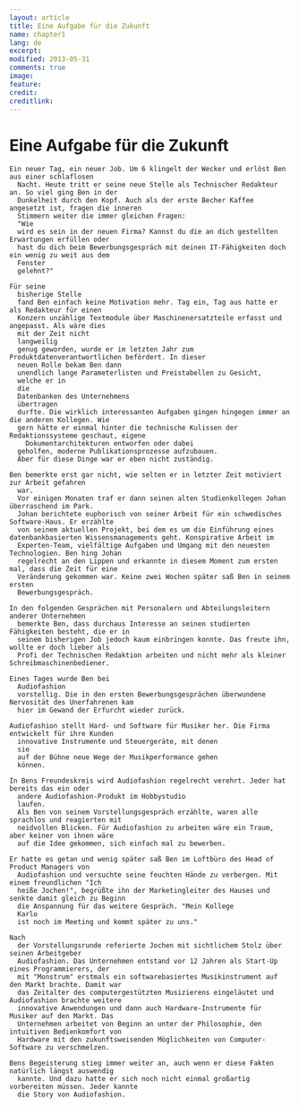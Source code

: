 ```yaml
---
layout: article
title: Eine Aufgabe für die Zukunft
name: chapter1
lang: de
excerpt: 
modified: 2013-05-31
comments: true
image:
feature:
credit:
creditlink:
---
```


  
# Eine Aufgabe für die Zukunft
  
    Ein neuer Tag, ein neuer Job. Um 6 klingelt der Wecker und erlöst Ben aus einer schlaflosen
      Nacht. Heute tritt er seine neue Stelle als Technischer Redakteur an. So viel ging Ben in der
      Dunkelheit durch den Kopf. Auch als der erste Becher Kaffee angesetzt ist, fragen die inneren
      Stimmern weiter die immer gleichen Fragen:
      "Wie
      wird es sein in der neuen Firma? Kannst du die an dich gestellten Erwartungen erfüllen oder
      hast du dich beim Bewerbungsgespräch mit deinen IT-Fähigkeiten doch ein wenig zu weit aus dem
      Fenster
      gelehnt?"

    Für seine
      bisherige Stelle
      fand Ben einfach keine Motivation mehr. Tag ein, Tag aus hatte er als Redakteur für einen
      Konzern unzählige Textmodule über Maschinenersatzteile erfasst und angepasst. Als wäre dies
      mit der Zeit nicht
      langweilig
      genug geworden, wurde er im letzten Jahr zum Produktdatenverantwortlichen befördert. In dieser
      neuen Rolle bekam Ben dann
      unendlich lange Parameterlisten und Preistabellen zu Gesicht,
      welche er in
      die
      Datenbanken des Unternehmens
      übertragen
      durfte. Die wirklich interessanten Aufgaben gingen hingegen immer an die anderen Kollegen. Wie
      gern hätte er einmal hinter die technische Kulissen der Redaktionssysteme geschaut, eigene
        Dokumentarchitekturen entworfen oder dabei
      geholfen, moderne Publikationsprozesse aufzubauen.
      Aber für diese Dinge war er eben nicht zuständig.

    Ben bemerkte erst gar nicht, wie selten er in letzter Zeit motiviert zur Arbeit gefahren
      war.
      Vor einigen Monaten traf er dann seinen alten Studienkollegen Johan überraschend im Park.
      Johan berichtete euphorisch von seiner Arbeit für ein schwedisches Software-Haus. Er erzählte
      von seinem aktuellen Projekt, bei dem es um die Einführung eines datenbankbasierten Wissensmanagements geht. Konspirative Arbeit im
      Experten-Team, vielfältige Aufgaben und Umgang mit den neuesten Technologien. Ben hing Johan
      regelrecht an den Lippen und erkannte in diesem Moment zum ersten mal, dass die Zeit für eine
      Veränderung gekommen war. Keine zwei Wochen später saß Ben in seinem ersten
      Bewerbungsgespräch.

    In den folgenden Gesprächen mit Personalern und Abteilungsleitern anderer Unternehmen
      bemerkte Ben, dass durchaus Interesse an seinen studierten Fähigkeiten besteht, die er in
      seinem bisherigen Job jedoch kaum einbringen konnte. Das freute ihn, wollte er doch lieber als
      Profi der Technischen Redaktion arbeiten und nicht mehr als kleiner Schreibmaschinenbediener. 

    Eines Tages wurde Ben bei
      Audiofashion
      vorstellig. Die in den ersten Bewerbungsgesprächen überwundene Nervosität des Unerfahrenen kam
      hier im Gewand der Erfurcht wieder zurück. 

    Audiofashion stellt Hard- und Software für Musiker her. Die Firma entwickelt für ihre Kunden
      innovative Instrumente und Steuergeräte, mit denen
      sie
      auf der Bühne neue Wege der Musikperformance gehen
      können.

    In Bens Freundeskreis wird Audiofashion regelrecht verehrt. Jeder hat bereits das ein oder
      andere Audiofashion-Produkt im Hobbystudio
      laufen.
      Als Ben von seinem Vorstellungsgespräch erzählte, waren alle sprachlos und reagierten mit
      neidvollen Blicken. Für Audiofashion zu arbeiten wäre ein Traum, aber keiner von ihnen wäre
      auf die Idee gekommen, sich einfach mal zu bewerben.

    Er hatte es getan und wenig später saß Ben im Loftbüro des Head of Product Managers von
      Audiofashion und versuchte seine feuchten Hände zu verbergen. Mit einem freundlichen "Ich
      heiße Jochen!", begrüßte ihn der Marketingleiter des Hauses und senkte damit gleich zu Beginn
      die Anspannung für das weitere Gespräch. "Mein Kollege
      Karlo
      ist noch im Meeting und kommt später zu uns."

    Nach
      der Vorstellungsrunde referierte Jochen mit sichtlichem Stolz über seinen Arbeitgeber
      Audiofashion. Das Unternehmen entstand vor 12 Jahren als Start-Up eines Programmierers, der
      mit "Monstrum" erstmals ein softwarebasiertes Musikinstrument auf den Markt brachte. Damit war
      das Zeitalter des computergestützten Musizierens eingeläutet und Audiofashion brachte weitere
      innovative Anwendungen und dann auch Hardware-Instrumente für Musiker auf den Markt. Das
      Unternehmen arbeitet von Beginn an unter der Philosophie, den intuitiven Bedienkomfort von
      Hardware mit den zukunftsweisenden Möglichkeiten von Computer-Software zu verschmelzen. 

    Bens Begeisterung stieg immer weiter an, auch wenn er diese Fakten natürlich längst auswendig
      kannte. Und dazu hatte er sich noch nicht einmal großartig vorbereiten müssen. Jeder kannte
      die Story von Audiofashion.

    
  

